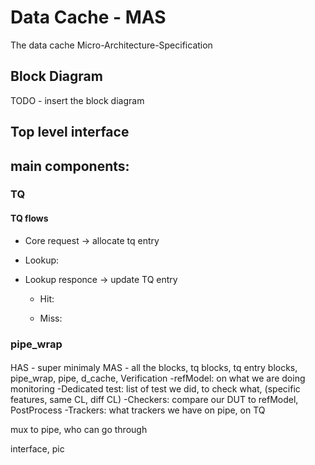 
# Data Cache - MAS
The data cache Micro-Architecture-Specification 

## Block Diagram
TODO - insert the block diagram

## Top level interface

## main components:
### TQ
#### TQ flows
- Core request -> allocate tq entry
- Lookup:

- Lookup responce -> update TQ entry
  - Hit:

  - Miss:

### pipe_wrap
####


HAS - super minimaly
MAS - all the blocks, tq blocks, tq entry blocks, pipe_wrap, pipe, d_cache, 
Verification
    -refModel: on what we are doing monitoring
    -Dedicated test: list of test we did, to check what, (specific features, same CL, diff CL)
    -Checkers: compare our DUT to refModel, PostProcess
    -Trackers: what trackers we have on pipe, on TQ


mux to pipe, who can go through 

interface, pic


